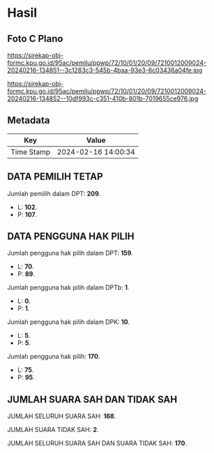 # Hasil

## Foto C Plano

https://sirekap-obj-formc.kpu.go.id/95ac/pemilu/ppwp/72/10/01/20/09/7210012009024-20240216-134851--3c1283c3-545b-4baa-93e3-6c03436a04fe.jpg

https://sirekap-obj-formc.kpu.go.id/95ac/pemilu/ppwp/72/10/01/20/09/7210012009024-20240216-134852--10df993c-c351-410b-801b-7019655ce976.jpg


## Metadata

| Key        | Value               |
| ---------- | ------------------- |
| Time Stamp | 2024-02-16 14:00:34 |


## DATA PEMILIH TETAP

Jumlah pemilih dalam DPT: **209**.
 * L: **102**.
 * P: **107**.

## DATA PENGGUNA HAK PILIH

Jumlah pengguna hak pilih dalam DPT: **159**.
 * L: **70**.
 * P: **89**.

Jumlah pengguna hak pilih dalam DPTb: **1**.
 * L: **0**.
 * P: **1**.

Jumlah pengguna hak pilih dalam DPK: **10**.
 * L: **5**.
 * P: **5**.

Jumlah pengguna hak pilih: **170**.
 * L: **75**.
 * P: **95**.

## JUMLAH SUARA SAH DAN TIDAK SAH

JUMLAH SELURUH SUARA SAH: **168**.

JUMLAH SUARA TIDAK SAH: **2**.

JUMLAH SELURUH SUARA SAH DAN SUARA TIDAK SAH: **170**.


